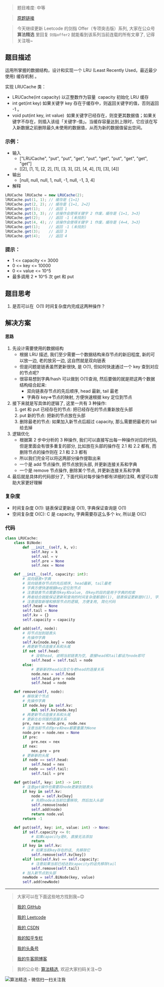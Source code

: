 > 题目难度: 中等

> [原题链接](https://leetcode.cn/problems/OrIXps/?favorite=e8X3pBZi)

> 今天继续更新 Leetcode 的剑指 Offer（专项突击版）系列, 大家在公众号 **算法精选** 里回复 `剑指offer2` 就能看到该系列当前连载的所有文章了, 记得关注哦~

## 题目描述

运用所掌握的数据结构，设计和实现一个 LRU (Least Recently Used，最近最少使用) 缓存机制 。

实现 LRUCache 类：

- LRUCache(int capacity) 以正整数作为容量  capacity 初始化 LRU 缓存
- int get(int key) 如果关键字 key 存在于缓存中，则返回关键字的值，否则返回 -1 。
- void put(int key, int value)  如果关键字已经存在，则变更其数据值；如果关键字不存在，则插入该组「关键字-值」。当缓存容量达到上限时，它应该在写入新数据之前删除最久未使用的数据值，从而为新的数据值留出空间。

### 示例：

- 输入
  - ["LRUCache", "put", "put", "get", "put", "get", "put", "get", "get", "get"]
  - [[2], [1, 1], [2, 2], [1], [3, 3], [2], [4, 4], [1], [3], [4]]
- 输出
  - [null, null, null, 1, null, -1, null, -1, 3, 4]
- 解释

```java
LRUCache lRUCache = new LRUCache(2);
lRUCache.put(1, 1); // 缓存是 {1=1}
lRUCache.put(2, 2); // 缓存是 {1=1, 2=2}
lRUCache.get(1);    // 返回 1
lRUCache.put(3, 3); // 该操作会使得关键字 2 作废，缓存是 {1=1, 3=3}
lRUCache.get(2);    // 返回 -1 (未找到)
lRUCache.put(4, 4); // 该操作会使得关键字 1 作废，缓存是 {4=4, 3=3}
lRUCache.get(1);    // 返回 -1 (未找到)
lRUCache.get(3);    // 返回 3
lRUCache.get(4);    // 返回 4
```

### 提示：

- 1 <= capacity <= 3000
- 0 <= key <= 10000
- 0 <= value <= 10^5
- 最多调用 2 \* 10^5 次 get 和 put

## 题目思考

1. 是否可以在  O(1) 时间复杂度内完成这两种操作？

## 解决方案

#### 思路

1. 先设计需要使用的数据结构
   - 根据 LRU 描述, 我们至少需要一个数据结构来存节点的新旧程度, 新的可以放一边, 老的放另一边, 这自然就是双向链表
   - 但是问题是链表虽然更新很快, 是 O(1), 但如何快速通过一个 key 查到对应的节点呢?
   - 很容易想到字典/hash 可以做到 O(1)查询, 然后要做的就是把这两个数据结构结合起来:
     - 双向链表存节点的先后顺序, head 最新, tail 最老
     - 字典存 key=>节点的映射, 方便快速根据 key 定位到节点
2. 接下来就是写具体的逻辑了, 这里一共有 3 种操作:
   1. get 和 put 已经存在的节点: 把已经存在的节点重新放在头部
   2. put 新的节点: 把新的节点放在头部
   3. 删除最老的节点: 如果加入新节点后超过 capacity, 那么需要把最老的 tail 给去掉
3. 逻辑优化
   - 根据第 2 步中分析的 3 种操作, 我们可以直接写出每一种操作对应的代码, 但是里面会有很多重复的部分, 比如放在头部的操作在 2.1 和 2.2 都有, 而删除节点的操作则在 2.1 和 2.3 都有
   - 所以我们完全可以将这两部分操作提取出来
   - 一个是 add 节点操作, 把节点放到头部, 并更新连接关系和字典
   - 一个是 remove 节点操作, 删除某个节点, 并更新连接关系和字典
4. 最后就是具体的代码部分了, 下面代码对每步操作都有详细的注释, 希望可以帮助大家更好理解

### 复杂度

- 时间复杂度 O(1): 链表保证更新是 O(1), 字典保证查询是 O(1)
- 空间复杂度 O(C): C 是 capacity, 字典需要存这么多个 kv, 所以是 O(C)

### 代码

```python
class LRUCache:
    class BiNode:
        def __init__(self, k, v):
            self.key = k
            self.val = v
            self.pre = None
            self.nex = None

    def __init__(self, capacity: int):
        # 双向链表+字典
        # 双向链表存节点的先后顺序, head最新, tail最老
        # 字典方便快速根据key定位到节点
        # 注意链表节点需要存key和value, 存key的目的是用于字典的检索
        # 两者结合就能保证更新和查询的时间复杂度都是O(1), 链表保证更新是O(1), 字典保证查询是O(1)
        # 注意提取新增和移除节点的逻辑, 方便复用, 简化代码
        self.head = None
        self.tail = None
        self.kv = {}
        self.capacity = capacity

    def add(self, node):
        # 将节点加到链表头
        # 先操作字典
        self.kv[node.key] = node
        # 再更新节点连接关系和头尾
        if not self.head:
            # 没有head, 说明当前链表为空, 直接head和tail都设为node即可
            self.head = self.tail = node
        else:
            # 更新新的head以及它与老head的连接关系
            node.nex = self.head
            self.head.pre = node
            self.head = node

    def remove(self, node):
        # 移除某个节点
        # 先操作字典
        if node.key in self.kv:
            del self.kv[node.key]
        # 再更新节点连接关系和头尾
        # 更新左右邻居的连接关系
        pre, nex = node.pre, node.nex
        # 注意当前节点的pre和nex都要重置为None
        node.pre = node.nex = None
        if pre:
            pre.nex = nex
        if nex:
            nex.pre = pre
        # 更新新的头尾
        if node == self.head:
            self.head = nex
        if node == self.tail:
            self.tail = pre

    def get(self, key: int) -> int:
        # 注意get操作也需要将node更新到链表头
        if key in self.kv:
            node = self.kv[key]
            # 先把node从当前位置移除, 然后加入头部
            self.remove(node)
            self.add(node)
            return node.val
        return -1

    def put(self, key: int, value: int) -> None:
        if self.capacity <= 0:
            # 如果capacity是0, 直接无法添加
            return
        if key in self.kv:
            # 如果当前key存在的话, 先移除它
            self.remove(self.kv[key])
        elif len(self.kv) == self.capacity:
            # 注意如果当前已经达到capacity的话先移除tail
            self.remove(self.tail)
        # 加入新节点到头部
        newNode = self.BiNode(key, value)
        self.add(newNode)
```

---

> 大家可以在下面这些地方找到我~😊

> [我的 GitHub](https://github.com/zjulyx)

> [我的 Leetcode](https://leetcode-cn.com/u/suibianfahui/)

> [我的 CSDN](https://me.csdn.net/zjulyx1993)

> [我的知乎专栏](https://zhuanlan.zhihu.com/c_1242508721932464128)

> [我的头条号](https://www.toutiao.com/c/user/1090304683804520/#mid=1671643017345028)

> [我的牛客网博客](https://blog.nowcoder.net/zjulyx)

> 我的公众号: [算法精选](https://mp.weixin.qq.com/s?__biz=MzA5MDk1MjI5MA==&mid=2247484158&idx=1&sn=90176bac32cf7af40e4074c721fd8a95&chksm=900285f3a7750ce5a068c9c9773781461819633f2fd60533732637ec9520c908371ebc218d49&scene=178&cur_album_id=1386231241346859009#rd), 欢迎大家扫码关注~😊

![算法精选 - 微信扫一扫关注我](https://pic1.zhimg.com/80/v2-7c988a7b35886df51596ef23616764ac_1440w.jpg)
